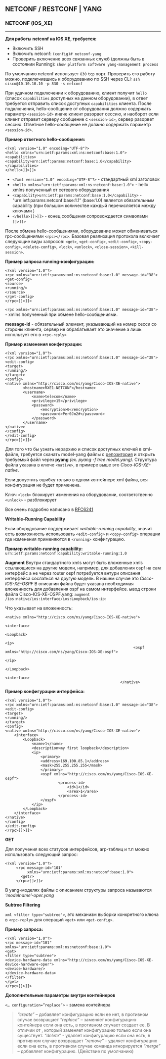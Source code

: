 ## NETCONF / RESTCONF | YANG

### NETCONF (IOS_XE)
----
**Для работы netconf на IOS XE, требуется:**
* Включить SSH 
* Включить netconf:  ```(config)# netconf-yang```
* Проверить включение всех связанных служб (должны быть в состоянии Running):  ```show platform software yang-management process```

По умолчанию netconf использует `830` `tcp` порт.
Проверить его работу можно, подключившись к оборудованию по SSH через CLI:
```ssh cisco@10.10.10.10 -p 830 -s netconf```

При удачном подключении к оборудованию, клиент получит `hello` (список `capabilities` доступных на данном оборудовании), в ответ требуется отправить список доступных `capabilities` клиента.
После подключения, hello-сообщение от оборудования должно содержать параметр `<session-id>` иначе клиент разорвет сессию, и наоборот если клиент отправит серверу сообщение с `<session-id>`, сервер разорвет сессию. Ответное hello-сообщение не должно содержать параметр `<session-id>`.

**Пример ответного hello-сообщения:**
```
<?xml version="1.0" encoding="UTF-8"?> 
<hello xmlns="urn:ietf:params:xml:ns:netconf:base:1.0">
<capabilities>
<capability>urn:ietf:params:netconf:base:1.0</capability>
</capabilities>
</hello>]]>]]>
```

* ```<?xml version="1.0" encoding="UTF-8"?>```  - стандартный xml заголовок
* ```<hello xmlns="urn:ietf:params:xml:ns:netconf:base:1.0">``` - hello xmlns полученный от сетевого оборудования
* ```<capability>urn:ietf:params:netconf:base:1.0</capability>``` -  "urn:ietf:params:netconf:base:1.1” (base:1.0) является обязательным capability (при большом количестве каждый перечисляется между ключами <capability></capability>)
* ```</hello>]]>]]>``` - конец сообщения сопровождается символами ```]]>]]>```

После обмена hello-сообщениями, оборудование может обмениваться rpc-сообщениями `<rpc></rpc>`. Базовая реализация протокола включает следующие виды запросов: 
`<get>`, `<get-config>`, `<edit-config>`, `<copy-config>`, `<delete-config>`, `<lock>`, `<unlock>`, `<close-session>`, `<kill-session>`.  

**Пример запроса running-конфигурации:**
```
<?xml version="1.0"?>
<rpc xmlns="urn:ietf:params:xml:ns:netconf:base:1.0" message-id="38">
<get-config>
<source>
<running/>
</source>
</get-config>
</rpc>]]>]]>
```

`<rpc xmlns="urn:ietf:params:xml:ns:netconf:base:1.0" message-id="38">` - xmlns полученный при обмене hello-сообщениями.

**message-id**  - обязательный элемент, указывающий на номер сесси со стороны клиента, сервер не обрабатывает это значение а лишь использует его в `<rpc-reply>`

**Пример изменения конфигурации:**
```
<?xml version="1.0"?>
<rpc xmlns="urn:ietf:params:xml:ns:netconf:base:1.0" message-id="38">
<edit-config>
<target>
<running/>
</target>
<config>
<native xmlns="http://cisco.com/ns/yang/Cisco-IOS-XE-native">
		<hostname>RXE1-NETCONF</hostname>
		<username>
			<name>telecom</name>
			<privilege>15</privilege>
			<password>
				<encryption>0</encryption>
				<password>Per0Jn2#</password>
			</password>
		</username>
</native>
</config>
</edit-config>
</rpc>]]>]]>
```

Для того что бы узнать иерархию и  список доступных ключей в xml-файле, требуется скачать model-yang файлы с [репозитория](https://github.com/YangModels/yang) и открыть требуемый файл через **pyang** *(ex. pyang -f tree model.yang)*.
Структура файла указана в ключе `<native>`, в примере выше это *Cisco-IOS-XE-native*.

Если допустить ошибку только в одном контейнере xml файла, вся конфигурация не будет применена.

Ключ `<lock>` блокирует изменения на оборудовании, соответственно `<unlock>` - разблокирует

Все очень подробно написано в [RFC6241](https://tools.ietf.org/html/rfc6241)

**Writable-Running Capability**

Если оборудование поддерживает *writable-running capability*, значит есть возможность использовать `<edit-config>` и `<copy-config>` операции где изменения применяются в `<running>` конфигурацию.

**Пример writable-running capability:**
`urn:ietf:params:netconf:capability:writable-running:1.0`

**Augment**
Внутри стандартного xmls могут быть вложенные xmls ссылающиеся на другие модели, например, для добавления ospf на сам интерфейс а не через router ospf  потребуется внтури описания интерфейса сослаться на другую модель. В нашем случае это *Cisco-IOS-XE-OSPF*
В описании файла будет указана необходимая вложенность для добавления ospf на самом интерфейсе.
ывод строки файла Cisco-IOS-XE-OSPF.yang:
`augment /ios:native/ios:interface/ios:Loopback/ios:ip:`

Что указывает на вложенность:
```
<native xmlns="http://cisco.com/ns/yang/Cisco-IOS-XE-native">
                                                             <interface>
            															 <Loopback>
            																		 <ip> 
                                                          <ospf xmlns="http://cisco.com/ns/yang/Cisco-IOS-XE-ospf">    
		                                                                             </ip>
																		   </Loopback>
															  <interface>
													</native>
```

**Пример конфигурации интерфейса:**
```
<?xml version="1.0"?>
<rpc xmlns="urn:ietf:params:xml:ns:netconf:base:1.0" message-id="38">
<edit-config>
<target>
<running/>
</target>
<config>
<native xmlns="http://cisco.com/ns/yang/Cisco-IOS-XE-native">
	<interface>
		<Loopback>
			<name>1</name>
			<description>my first loopback</description>
			<ip>
				<primary>
				<address>169.100.85.1</address>
				<mask>255.255.255.255</mask>
				</primary>
				<ospf xmlns="http://cisco.com/ns/yang/Cisco-IOS-XE-ospf">
						<process-id>
							<id>1</id>
							<area>1</area>
						</process-id>
				</ospf>
			</ip>
		</Loopback>	
	</interface>
</native>
</config>
</edit-config>
</rpc>]]>]]>
```

**GET**

Для получения всех статусов интерфейсов, arp-таблиц и т.п можно использовать следующий запрос:
```
<?xml version="1.0"?>
	 <rpc message-id="101"
          xmlns="urn:ietf:params:xml:ns:netconf:base:1.0">
       <get/>
     </rpc>]]>]]>
```

В yang-моделях файлы с описанием структуры запроса называются *‘modelname’-oper.yang*

**Subtree Filtering**

`xml <filter type="subtree">`, это механизм выборки конкретного ключа в `<rpc-reply>` для операций
 `<get>` или `<get-config>`.

**Пример запроса:**
```
<?xml version="1.0"?>
<rpc message-id="101"
xmlns="urn:ietf:params:xml:ns:netconf:base:1.0">
<get>
<filter type="subtree">
<device-hardware-data xmlns="http://cisco.com/ns/yang/Cisco-IOS-XE-device-hardware-oper">
<device-hardware/>
</device-hardware-data>
</filter>
</get>
</rpc>]]>]]>
```

**Дополнительные параметры внутри контейнеров**

`<… configuration=”replace”>` - замена контейнера
> *“create”* – добавляет конфигурацию если ее нет, в противном случае возвращает <rpc-error>
> *“replace”* – заменяет конфигурацию контейнера если она есть, в противном случает создает ее. В отличии от <copy-config>, который заменяет конфигурацию только если она существует.
> *“delete”* -  удаляет конфигурацию если она есть, в противном случае возвращает <rpc-error>
> *“remove”* - удаляет конфигурацию если она есть, в противном случае команда игнорируется
> *“merge”* – добавляет конфигурацию. (Действие по умолчанию)

